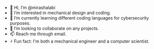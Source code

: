 - 👋 Hi, I’m @mirashalabi
- 👀 I’m interested in mechanical design and coding.
- 🌱 I’m currently learning different coding languages for cybersecurity purposes.
- 💞️ I’m looking to collaborate on any projects.
- 📫 Reach me through email.
- ⚡ Fun fact: I'm both a mechanical engineer and a computer scientist.

<!---
mirashalabi/mirashalabi is a ✨ special ✨ repository because its `README.md` (this file) appears on your GitHub profile.
You can click the Preview link to take a look at your changes.
--->

